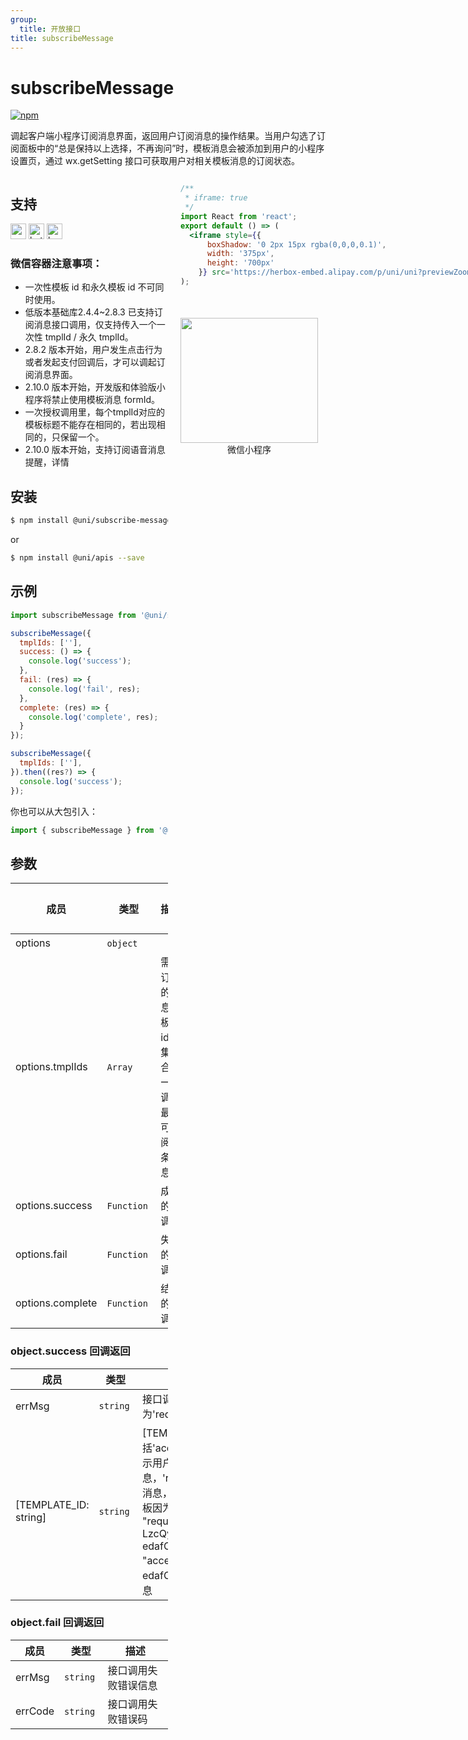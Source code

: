 ```yaml
---
group:
  title: 开放接口
title: subscribeMessage
---
```


# subscribeMessage 

[![npm](https://img.shields.io/npm/v/@uni/subscribe-message.svg)](https://www.npmjs.com/package/@uni/subscribe-message)


调起客户端小程序订阅消息界面，返回用户订阅消息的操作结果。当用户勾选了订阅面板中的“总是保持以上选择，不再询问”时，模板消息会被添加到用户的小程序设置页，通过 wx.getSetting 接口可获取用户对相关模板消息的订阅状态。

<div style="display: flex;flex-direction: row;justify-content: space-between;">
<div style="margin-right: 20px;max-width: 50%;">

## 支持

<img alt="wechatMiniprogram" src="https://img.alicdn.com/tfs/TB1slcYdxv1gK0jSZFFXXb0sXXa-200-200.svg" width="25px" height="25px" title="微信小程序" /> <img alt="bytedanceMicroApp" src="https://gw.alicdn.com/tfs/TB1jFtVzO_1gK0jSZFqXXcpaXXa-200-200.svg" width="25px" height="25px" title="字节跳动小程序" /> <img alt="kuaiShouMiniProgram" src="https://gw.alicdn.com/imgextra/i4/O1CN01kzmJMM24jcFEzp5Wv_!!6000000007427-2-tps-200-200.png" width="25px" height="25px" title="快手小程序" />

### 微信容器注意事项：

- 一次性模板 id 和永久模板 id 不可同时使用。
- 低版本基础库2.4.4~2.8.3 已支持订阅消息接口调用，仅支持传入一个一次性 tmplId / 永久 tmplId。
- 2.8.2 版本开始，用户发生点击行为或者发起支付回调后，才可以调起订阅消息界面。
- 2.10.0 版本开始，开发版和体验版小程序将禁止使用模板消息 formId。
- 一次授权调用里，每个tmplId对应的模板标题不能存在相同的，若出现相同的，只保留一个。
- 2.10.0 版本开始，支持订阅语音消息提醒，详情

## 安装

```bash
$ npm install @uni/subscribe-message --save
```
or
```bash
$ npm install @uni/apis --save
```
## 示例

```javascript
import subscribeMessage from '@uni/subscribe-message';

subscribeMessage({
  tmplIds: [''],
  success: () => {
    console.log('success');
  },
  fail: (res) => {
    console.log('fail', res);
  },
  complete: (res) => {
    console.log('complete', res);
  }
});

subscribeMessage({
  tmplIds: [''],
}).then((res?) => {
  console.log('success');
});
```

你也可以从大包引入：
```javascript
import { subscribeMessage } from '@uni/apis';
```

## 参数

| 成员 | 类型 | 描述 | 必选 | 默认值 |
| --- | --- | --- | --- | --- |
| options | `object`  |  | 是 | - |
| options.tmplIds | `Array`  | 需要订阅的消息模板的id的集合，一次调用最多可订阅3条消息 | 是 |  - |
| options.success | `Function`  | 成功的回调 | 否 | - |
| options.fail | `Function`  | 失败的回调 | 否 | - |
| options.complete | `Function`  | 结束的回调 | 否 | - |

### object.success 回调返回

| 成员 | 类型 | 描述 |
| --- | --- | --- |
| errMsg | `string` | 接口调用成功时errMsg值为'requestSubscribeMessage:ok' |
| [TEMPLATE_ID: string] | `string`  | [TEMPLATE_ID]是动态的键，即模板id，值包括'accept'、'reject'、'ban'、'filter'。'accept'表示用户同意订阅该条id对应的模板消息，'reject'表示用户拒绝订阅该条id对应的模板消息，'ban'表示已被后台封禁，'filter'表示该模板因为模板标题同名被后台过滤。例如 { errMsg: "requestSubscribeMessage:ok", zun-LzcQyW-edafCVvzPkK4de2Rllr1fFpw2A_x0oXE: "accept"} 表示用户同意订阅zun-LzcQyW-edafCVvzPkK4de2Rllr1fFpw2A_x0oXE这条消息 |

### object.fail 回调返回

| 成员 | 类型 | 描述 |
| --- | --- | --- |
| errMsg | `string` | 接口调用失败错误信息 |
| errCode | `string`  | 接口调用失败错误码 |

</div>
<div>

```jsx | inline
/**
 * iframe: true
 */
import React from 'react';
export default () => (
  <iframe style={{
      boxShadow: '0 2px 15px rgba(0,0,0,0.1)',
      width: '375px',
      height: '700px'
    }} src='https://herbox-embed.alipay.com/p/uni/uni?previewZoom=100&view=preview&defaultPage=pages/subscribe-message/index&topSlider=false'></iframe>
);
```

<div style="display: flex;margin-top: 50px;">
  <div>
    <img src="https://img.alicdn.com/imgextra/i1/O1CN01Ky8HXS23ytpewgaAV_!!6000000007325-0-tps-688-630.jpg" width="220" height="200" />
    <div style="text-align: center;">微信小程序</div>
  </div>
</div>

</div>
</div>
